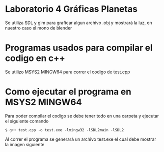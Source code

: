 # Laboratorio 4 Gráficas Planetas
Se utiliza SDL y glm para graficar algun archivo .obj y mostrará la luz, en nuestro caso el mono de blender
# Programas usados para compilar el codigo en c++
Se utilizo MSYS2 MINGW64 para correr el codigo de test.cpp
# Como ejecutar el programa en MSYS2 MINGW64
Para poder compilar el codigo se debe tener todo en una carpeta y ejecutar el siguiente comando
```shell
$ g++ test.cpp -o test.exe -lmingw32 -lSDL2main -lSDL2
```
Al correr el programa se generará un archivo test.exe el cual debe mostrar la imagen siguiente
